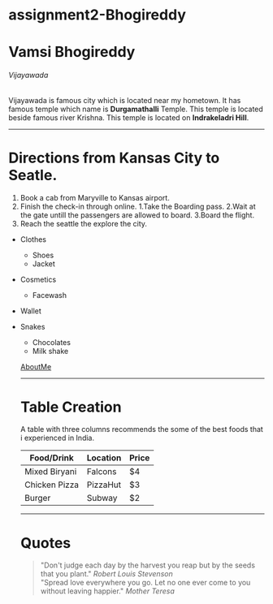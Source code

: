 # assignment2-Bhogireddy

# Vamsi Bhogireddy

###### Vijayawada

Vijayawada is famous city which is located near my hometown. It has famous temple which name is **Durgamathalli** Temple. This temple is located beside famous river Krishna. This temple is located on **Indrakeladri Hill**.

---

# Directions from Kansas City to Seatle.
1. Book a cab from Maryville to Kansas airport.
2. Finish the check-in through online.
    1.Take the Boarding pass.
    2.Wait at the gate untill the passengers are allowed to board.
    3.Board the flight.
3. Reach the seattle the explore the city.


* Clothes
    * Shoes
    * Jacket
* Cosmetics
    * Facewash
* Wallet
* Snakes
    * Chocolates
    * Milk shake

    [AboutMe](https://github.com/Vamsi735/assignment2-Bhogireddy/blob/main/AboutMe.md)


    ---

    # Table Creation 

    A table with three columns recommends the some of the best foods that i experienced in India.

    | Food/Drink    |   Location    | Price |
    |   ---         |   ---         |  ---  |
    | Mixed Biryani |   Falcons     |  $4   |
    | Chicken Pizza |   PizzaHut    |  $3   |
    | Burger        |   Subway      |  $2   |

    ---

    # Quotes

    > "Don't judge each day by the harvest you reap but by the seeds that you plant." 
    *Robert Louis Stevenson*     <br>
    > "Spread love everywhere you go. Let no one ever come to you without leaving happier." 
    *Mother Teresa*